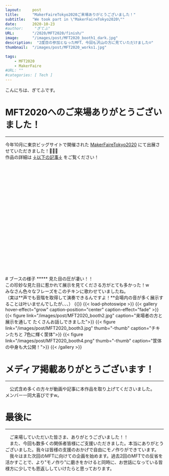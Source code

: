 ```yaml
---
layout:     post
title:      "MakerFaireTokyo2020ご来場ありがとうございました！"
subtitle:   "We took part in \"MakerFaireTokyo2020\""
date:       2020-10-23
#author:     "ぎてふ"
URL:        "/2020/MFT2020/finish/"
image:      "/images/post/MFT2020_booth1_dark.jpg"
description:  "2度目の参加となったMFT、今回も沢山の方に見ていただけました☺️"
thumbnail:  "/images/post/MFT2020_works1.jpg"

tags:
    - MFT2020
    - MakerFaire
#URL: ""
#categories: [ Tech ]
---
```


こんにちは、ぎてふです。

# MFT2020へのご来場ありがとうございました！
*****

今年10月に東京ビッグサイトで開催された [MakerFaireTokyo2020](https://makezine.jp/event/mft2020/) にて出展させていただきました！🎉🎉🎉<br>
作品の詳細は [↓以下の記事↓](https://tofunology.github.io/site/post/mft2020_notice_works/) をご覧ください！<br>
<!-- 以下の埋め込みはこのサイトから作成「https://iframely.com/embed」 -->
<div class="iframely-embed"><div class="iframely-responsive" style="padding-bottom: 42.7344%; padding-top: 120px;"><a href="https://tofunology.github.io/site/2020/MFT2020/notice/works/" data-iframely-url="//cdn.iframe.ly/WyICFK6"></a></div></div><script async src="//cdn.iframe.ly/embed.js" charset="utf-8"></script>
<br>
# ブースの様子
*****
見た目の圧が凄い！！<br>
この珍妙な見た目に惹かれて展示を見てくださる方がとても多かった！w<br>
みなさん色々なフレーズをこのチキンに歌わせていましたね。<br>
（実は**声でも音階を取得して演奏できるんですよ！**会場内の音が多く展示することは叶いませんでしたが、、、）
{{<youtube QB3EP3gZRYM>}}
{{< load-photoswipe >}}
{{< gallery hover-effect="grow" caption-position="center" caption-effect="fade" >}}
{{< figure link="/images/post/MFT2020_booth2.jpg" caption="来場者の方と展示を通して たくさんお話しできました">}}
{{< figure link="/images/post/MFT2020_booth3.jpg" thumb="-thumb" caption="チキンたちと 7色に輝く筐体">}}
{{< figure link="/images/post/MFT2020_booth4.png" thumb="-thumb" caption="筐体の中身も大公開！">}}
{{< /gallery >}}
<br>

# メディア掲載ありがとうございます！
*****
　公式含め多くの方々が動画や記事に本作品を取り上げてくださいました。<br>メンバー一同大喜びですw。<br>

# 最後に
*****
　ご来場していただいた皆さま、ありがとうございました！！<br>
　また、今回も数多くの関係者皆様にご支援いただきました。本当にありがとうございました。我々は皆様の支援のおかげで自由にモノ作りができています。<br>
　我々はまた次回のMFTに向けての企画を始めます。過去2回のMFTでの反省を活かすことで、より"モノ作り"に磨きをかけると同時に、お世話になっている皆様方に少しでも恩返ししていけたらと思っております。
